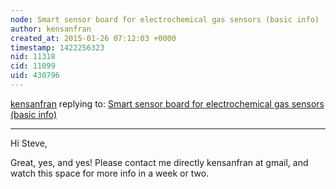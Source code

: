 ```yaml
---
node: Smart sensor board for electrochemical gas sensors (basic info)
author: kensanfran
created_at: 2015-01-26 07:12:03 +0000
timestamp: 1422256323
nid: 11318
cid: 11099
uid: 430796
---
```




[kensanfran](../profile/kensanfran) replying to: [Smart sensor board for electrochemical gas sensors (basic info)](../notes/kensanfran/11-04-2014/smart-sensor-board-for-electrochemical-gas-sensors-basic-info)

----
Hi Steve,

Great, yes, and yes! Please contact me directly kensanfran at gmail, and watch this space for more info in a week or two. 